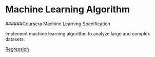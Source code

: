 # Machine Learning Algorithm
######Coursera Machine Learning Specification

Implement machine learning algorithm to analyze large and complex datasets:

[Regression](https://github.com/lanttern/Machine-Learning-Algorithm-Implementation/tree/master/Regression)


